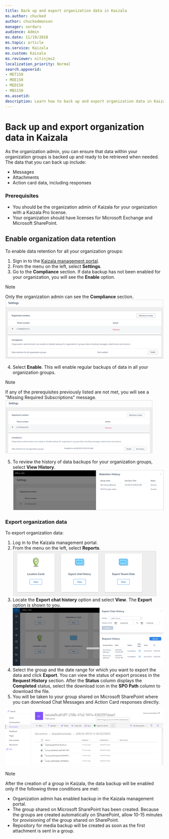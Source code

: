 ```yaml
---
title: Back up and export organization data in Kaizala
ms.author: chucked
author: chuckedmonson
manager: serdars
audience: Admin
ms.date: 11/19/2018
ms.topic: article
ms.service: Kaizala
ms.custom: Kaizala
ms.reviewer: nitinjms2
localization_priority: Normal
search.appverid:
- MET150
- MOE150
- MED150
- MBS150
ms.assetid: 
description: Learn how to back up and export organization data in Kaizala.
---
```


# Back up and export organization data in Kaizala

As the organization admin, you can ensure that data within your organization groups is backed up and ready to be retrieved when needed. The data that you can back up include:  
- Messages 
- Attachments  
- Action card data, including responses  

### Prerequisites

- You should be the organization admin of Kaizala for your organization with a Kaizala Pro license.  
- Your organization should have licenses for Microsoft Exchange and Microsoft SharePoint.  

## Enable organization data retention  

To enable data retention for all your organization groups:  
1. Sign in to the [Kaizala management portal](https://manage.kaiza.la/). 
2. From the menu on the left, select **Settings**.     
3. Go to the **Compliance** section. If data backup has not been enabled for your organization, you will see the **Enable** option. 
> [!NOTE]
> Only the organization admin can see the **Compliance** section.  
![Screenshot of Settings page showing the Enable option in Kaizala management portal](media/settings-showing-enable-option.png)

4. Select **Enable**. This will enable regular backups of data in all your organization groups.  
> [!NOTE]
> If any of the prerequisites previously listed are not met, you will see a "Missing Required Subscriptions" message.  
![Screenshot of Settings page after enabling data backup in Kaizala management portal](media/settings-showing-disable-option.png)

5. To review the history of data backups for your organization groups, select **View History**. 
![Screenshot of Settings page showing retention history in Kaizala management portal](media/settings-retention-history.png)

### Export organization data  

To export organization data: 
1. Log in to the Kaizala management portal. 
2. From the menu on the left, select **Reports**.     
![Screenshot report options in Kaizala management portal](media/report-options.png)
3. Locate the **Export chat history** option and select **View**. The **Export** option is shown to you.  
![Screenshot of Reports page showing export chat history in Kaizala management portal](media/export-chat-history.png)
4. Select the group and the date range for which you want to export the data and click **Export**. You can view the status of export process in the **Request History** section. After the **Status** column displays the **Completed** status, select the download icon in the **SPO Path** column to download the file.
5. You will be taken to your group shared on Microsoft SharePoint where you can download Chat Messages and Action Card responses directly.

![Screenshot of chat and action card responses in Kaizala management portal](media/chat-history-responses.png)

> [!NOTE]
> After the creation of a group in Kaizala, the data backup will be enabled only if the following three conditions are met:  
>- Organization admin has enabled backup in the Kaizala management portal. 
>- The group shared on Microsoft SharePoint has been created. Because the groups are created automatically on SharePoint, allow 10-15 minutes for provisioning of the group shared on SharePoint. 
>- Repository for media backup will be created as soon as the first attachment is sent in a group.  
